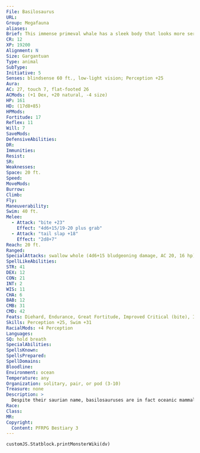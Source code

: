 ```yaml
---
File: Basilosaurus
URL: 
Group: Megafauna
aliases: 
Brief: This immense primeval whale has a sleek body that looks more serpentine than mammal, and jaws filled with sharp teeth.
CR: 12
XP: 19200
Alignment: N
Size: Gargantuan
Type: animal
SubType: 
Initiative: 5
Senses: blindsense 60 ft., low-light vision; Perception +25
Aura: 
AC: 27, touch 7, flat-footed 26
ACMods: (+1 Dex, +20 natural, -4 size)
HP: 161
HD: (17d8+85)
HPMods: 
Fortitude: 17
Reflex: 11
Will: 7
SaveMods: 
DefensiveAbilities: 
DR: 
Immunities: 
Resist: 
SR: 
Weaknesses: 
Space: 20 ft.
Speed: 
MoveMods: 
Burrow: 
Climb: 
Fly: 
Maneuverability: 
Swim: 40 ft.
Melee: 
  - Attack: "bite +23"
    Effect: "4d6+15/19-20 plus grab"
  - Attack: "tail slap +18"
    Effect: "2d8+7"
Reach: 20 ft.
Ranged: 
SpecialAttacks: swallow whole (4d6+15 bludgeoning damage, AC 20, 16 hp)
SpellLikeAbilities: 
STR: 41
DEX: 12
CON: 21
INT: 2
WIS: 11
CHA: 6
BAB: 12
CMB: 31
CMD: 42
Feats: Diehard, Endurance, Great Fortitude, Improved Critical (bite), Improved Initiative, Iron Will, Power Attack, Skill Focus (Perception), Vital Strike
Skills: Perception +25, Swim +31
RacialMods: +4 Perception
Languages: 
SQ: hold breath
SpecialAbilities: 
SpellsKnown: 
SpellsPrepared: 
SpellDomains: 
Bloodline: 
Environment: ocean
Temperature: any
Organization: solitary, pair, or pod (3-10)
Treasure: none
Description: >
  Despite their saurian name, basilosauruses are in fact oceanic mammals, and at 60 feet in length are highly formidable beasts of the sea. In appearance, they resemble greatly elongated whales, but with long, toothed jaws resembling an alligator's. Inexperienced observers often confuse a basilosaurus with a sea serpent or water orm- and in all fairness, in the aftermath of a basilosaurus attack on an unsuspecting ship, such distinctions are largely academic anyway.  A basilosaurus relies as much on vision as echolocation to find prey, but sometimes mistakes smaller ships for food. Basilosauruses have few natural predators; only supernatural monsters like krakens, thalassic behemoths, and the largest of sea serpents can truly threaten a fully grown one.  Basilosaurus Companions  Starting Statistics: Size Medium; Speed swim 40 ft.; AC +1 natural armor; Attack bite (1d4), tail slap (1d4); Ability Scores Str 11, Dex 14, Con 12, Int 2, Wis 14, Cha 6; Special Qualities low-light vision, hold breath.  7th-Level Advancement: Size Large; AC +2 natural armor; Attack bite (1d6), tail slap (1d6); Ability Scores Str +8, Dex -2, Con +4; Special Qualities blindsense 60 ft.
Race: 
Class: 
MR: 
Copyright:
  Content: PFRPG Bestiary 3
---
```

```dataviewjs
customJS.Statblock.printMonsterWiki(dv)
```
